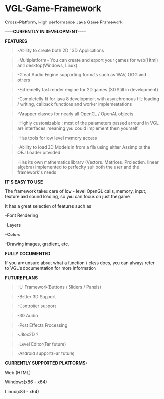 # VGL-Game-Framework
Cross-Platform, High performance Java Game Framework

----**CURRENTLY IN DEVELOPMENT**----




**FEATURES**

>-Ability to create both 2D / 3D Applications

>-Multiplatform - You can create and export your games for web(Html) and desktop(Windows, Linux).

>-Great Audio Engine supporting formats such as WAV, OGG and others

>-Extremelly fast render engine for 2D games (3D Still in development)

>-Completelly fit for java 8 development with asynchronous file loading / writing, callback functions and worker implementations

>-Wrapper classes for nearly all OpenGL / OpenAL objects

>-Highly customizable : most of the parameters passed arround in VGL are interfaces, meaning you could implement them yourself

>-Has tools for low level memory access

>-Ability to load 3D Models in from a file using either Assimp or the OBJ Loader provided 

>-Has its own mathematics library (Vectors, Matrices, Projection, linear algebra) implemented to perfeclty suit both the user and the framework's needs

**IT'S EASY TO USE**

The framework takes care of low - level OpenGL calls, memory, input, texture and sound loading,
so you can focus on just the game

It has a great selection of features such as

-Font Rendering

-Layers

-Colors

-Drawing images, gradient, etc.

**FULLY DOCUMENTED**

If you are unsure about what a function / class does, you can always refer to VGL's documentation
for more information

**FUTURE PLANS**

>-UI Framework(Buttons / Sliders / Panels)

>-Better 3D Support

>-Controller support

>-3D Audio

>-Post Effects Processing

>-JBox2D ?

>-Level Editor(Far future)

>-Android support(Far future)

**CURRENTLY SUPPORTED PLATFORMS:**

Web (HTML)

Windows(x86 - x64)

Linux(x86 - x64)
